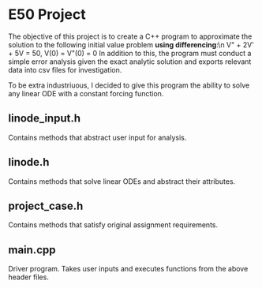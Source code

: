 # E50 Project
The objective of this project is to create a C++ program to approximate the solution to the following initial value problem **using differencing**:\n
V" + 2V' + 5V = 50, V(0) = V"(0) = 0
In addition to this, the program must conduct a simple error analysis given the exact analytic solution and exports relevant data into csv files for investigation. 

To be extra industriuous, I decided to give this program the ability to solve any linear ODE with a constant forcing function.


## linode_input.h
Contains methods that abstract user input for analysis.

## linode.h
Contains methods that solve linear ODEs and abstract their attributes.

## project_case.h
Contains methods that satisfy original assignment requirements.

## main.cpp
Driver program. Takes user inputs and executes functions from the above header files.
